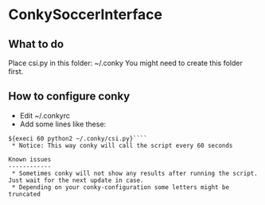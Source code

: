 ConkySoccerInterface
===================

What to do
----------
Place csi.py in this folder: ~/.conky 
You might need to create this folder first.

How to configure conky
----------------------
 * Edit ~/.conkyrc
 * Add some lines like these:
````${font size=11:italic}${color slate grey}Fußball EM 2012 ${hr}${color }${font }
${execi 60 python2 ~/.conky/csi.py}````
 * Notice: This way conky will call the script every 60 seconds

Known issues
------------
 * Sometimes conky will not show any results after running the script. Just wait for the next update in case.
 * Depending on your conky-configuration some letters might be truncated
